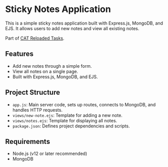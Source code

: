 # Sticky Notes Application

This is a simple sticky notes application built with Express.js, MongoDB, and EJS. It allows users to add new notes and view all existing notes.

Part of [CAT Reloaded Tasks](https://github.com/AmrBedir/CATReloaded-Task).

## Features
- Add new notes through a simple form.
- View all notes on a single page.
- Built with Express.js, MongoDB, and EJS.

## Project Structure
- `app.js`: Main server code, sets up routes, connects to MongoDB, and handles HTTP requests.
- `views/new-note.ejs`: Template for adding a new note.
- `views/notes.ejs`: Template for displaying all notes.
- `package.json`: Defines project dependencies and scripts.

## Requirements
- Node.js (v12 or later recommended)
- MongoDB
